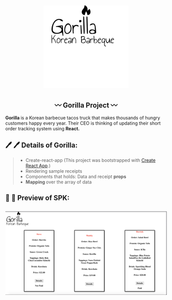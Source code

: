 
# <div align="center"> ![alt text](https://github.com/JenniferSmith007/React_Gorilla/blob/main/src/components/images/Logo.png)</div>

##  <div align="center">  〰️ Gorilla Project 〰️
<p> <b> Gorilla </b> is a Korean barbecue tacos truck that makes thousands of hungry customers happy every year.
  Their CEO is thinking of updating their short order tracking system using <b> React.</b></p> </div>
  
 ##  🖊 🖊 Details of Gorilla: 

> -  Create-react-app (This project was bootstrapped with [Create React App](https://github.com/facebook/create-react-app).) 
> -  Rendering sample receipts
> - Components that holds: Data and receipt <b> props </b>
> - <b> Mapping </b> over the array of data

## 🔎 🔎 Preview of SPK:

##  <div align="center">![alt text](https://github.com/JenniferSmith007/React_Gorilla/blob/main/src/components/images/Gorilla.png)</div>






